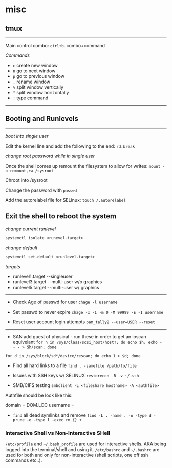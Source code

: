 # misc

## tmux
---
Main control combo: `ctrl+b`. combo+command

*Commands*
* `c` create new window
* `n` go to next window
* `p` go to previous window
* `,` rename window
* `%` split window vertically
* `"` split window horizontally
* `:` type command
---

## Booting and Runlevels
---
*boot into single user*

Edit the kernel line and add the following to the end: `rd.break`

*change root password while in single user*

Once the shell comes up remount the filesystem to allow for writes: `mount -o remount,rw /sysroot`

Chroot into /sysroot

Change the password with `passwd`

Add the autorelabel file for SELinux: `touch /.autorelabel`

Exit the shell to reboot the system
---
*change current runlevel*

`systemctl isolate <runevel.target>`

*change default*

`systemctl set-default <runlevel.target>`

*targets*

* runlevel1.target --singleuser
* runlevel3.target --multi-user w/o graphics
* runlevel5.target --multi-user w/ graphics
---

* Check Age of passwd for user
`chage -l username`
* Set passwd to never expire
`chage -I -1 -m 0 -M 99999 -E -1 username`

* Reset user account login attempts
`pam_tally2 --user=USER --reset`

---
* SAN add guest of physical - run these in order to get an ioscan equivelant
`for h in /sys/class/scsi_host/host?; do echo $h; echo - - - > $h/scan; done`

`for d in /sys/block/sd*/device/rescan; do echo 1 > $d; done`

* Find all hard links to a file
`find . -samefile /path/to/file` 

* Issues with SSH keys w/ SELINUX
`restorecon -R -v ~/.ssh`

* SMB/CIFS testing
`smbclient -L <fileshare hostname> -A <authfile>`

Authfile should be look like this:

domain = DOM.LOC
username = <username>

* `find` all dead symlinks and remove
`find -L . -name . -o -type d -prune -o -type l -exec rm {} +`

### Interactive Shell vs Non-Interactive SHell

`/etc/profile` and `~/.bash_profile` are used for interactive shells. AKA being logged into the terminal/shell and using it. `/etc/bashrc` and `~/.bashrc` are used for both and only for non-interactive (shell scripts, one off ssh commands etc..).
